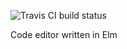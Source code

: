 ![Travis CI build status](https://travis-ci.org/Janiczek/elm-editor.svg?branch=master)

Code editor written in Elm
